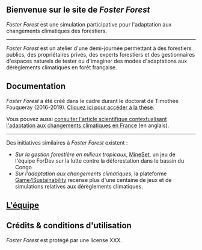 ## Bienvenue sur le site de _Foster Forest_

_Foster Forest_ est une simulation participative pour l'adaptation aux changements climatiques des forestiers.

***

_Foster Forest_ est un atelier d'une demi-journée permettant à des forestiers publics, des propriétaires privés, des experts forestiers et des gestionnaires d'espaces naturels de tester ou d'imaginer des modes d'adaptations aux dérèglements climatiques en forêt française.

## Documentation

_Foster Forest_ a été créé dans le cadre durant le doctorat de Timothée Fouqueray (2016-2019). [Cliquez ici pour accéder à la thèse](https://hal.archives-ouvertes.fr/tel-02457016).

Vous pouvez aussi [consulter l'article scientifique contextualisant l'adaptation aux changements climatiques en France](https://www.sciencedirect.com/science/article/abs/pii/S0378112719320018) (en anglais).

***

Des initiatives similaires à _Foster Forest_ existent :
* _Sur la gestion forestière en milieux tropicaux_, [MineSet](https://fordev.ethz.ch/research/our-games/coforset-game.html), un jeu de l'équipe ForDev sur la lutte contre la déforestation dans le bassin du Congo
* _Sur l'adaptation aux changements climatiques_, la plateforme [Game4Sustainability](https://games4sustainability.org/) recense plus d'une centaine de jeux et de simulations relatives aux dérèglements climatiques.



## [L'équipe](https://timotheefouqueray.github.io/fosterforest/home/equipe)



## Crédits & conditions d'utilisation

_Foster Forest_ est protégé par une license XXX.
